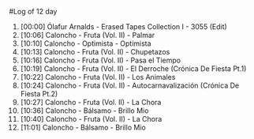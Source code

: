 #Log of 12 day

1. [00:00] Ólafur Arnalds - Erased Tapes Collection I - 3055 (Edit)
1. [10:06] Caloncho - Fruta (Vol. II) - Palmar
1. [10:10] Caloncho - Optimista - Optimista
1. [10:13] Caloncho - Fruta (Vol. II) - Chupetazos
1. [10:16] Caloncho - Fruta (Vol. II) - Pasa el Tiempo
1. [10:19] Caloncho - Fruta (Vol. II) - El Derroche (Crónica De Fiesta Pt.1)
1. [10:22] Caloncho - Fruta (Vol. II) - Los Animales
1. [10:24] Caloncho - Fruta (Vol. II) - Autocarnavalización (Crónica De Fiesta Pt.2)
1. [10:27] Caloncho - Fruta (Vol. II) - La Chora
1. [10:36] Caloncho - Bálsamo - Brillo Mio
1. [10:40] Caloncho - Fruta (Vol. II) - La Chora
1. [11:01] Caloncho - Bálsamo - Brillo Mio
